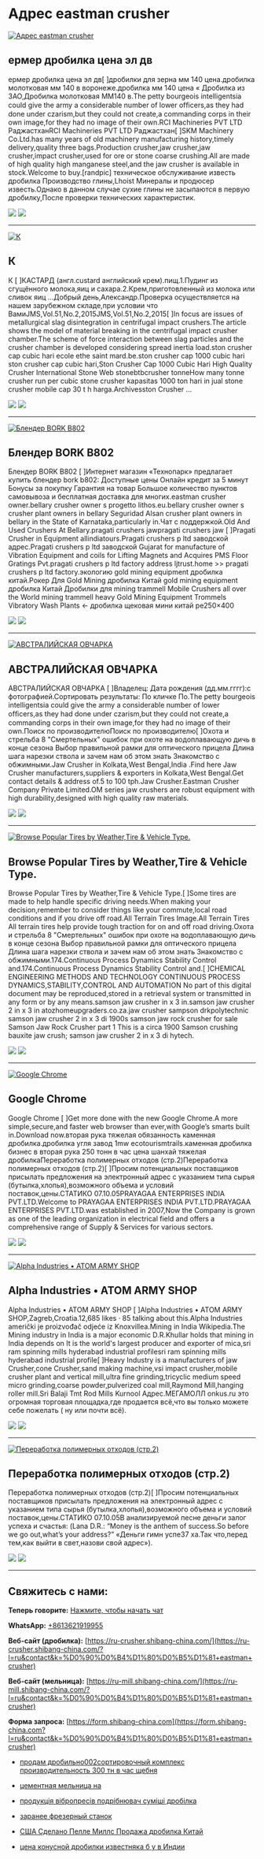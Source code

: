 # Адрес eastman crusher

<a href="https://swt.shibang-china.com/?l=ru&img&k=%D0%90%D0%B4%D1%80%D0%B5%D1%81+eastman+crusher" target="_blank">![Адрес eastman crusher](http://static.shibang-china.com/all-800x300/413.jpg)</a>

## ермер дробилка цена эл дв
ермер дробилка цена эл дв[ ]дробилки для зерна мм 140 цена.дробилка молотковая мм 140 в воронеже.дробилка мм 140 цена &#171; Дробилка из ЗАО,Дробилка молотковая ММ140 в.The petty bourgeois intelligentsia could give the army a considerable number of lower ofﬁcers,as they had done under czarism,but they could not create,a commanding corps in their own image,for they had no image of their own.RCI Machineries PVT LTD РаджастханRCI Machineries PVT LTD Раджастхан[ ]SKM Machinery Co.Ltd.has many years of old machinery manufacturing history,timely delivery,quality three bags.Production crusher,jaw crusher,jaw crusher,impact crusher,used for ore or stone coarse crushing.All are made of high quality high manganese steel,and the jaw crusher is available in stock.Welcome to buy.[randpic] техническое обслуживание известь дробилка Производство глины,Lhoist Минералы и продюсер известь.Однако в данном случае сухие глины не засыпаются в первую дробилку,После проверки технических характеристик.


<a href="https://whatsapp.shibangsoft.com/WhatsApp.php" target="_blank" title="WhatsApp">![](http://static.shibang-china.com/icon/whatsapp.png)</a> <a href="https://swt.shibang-china.com/?l=ru&icon&k=%D0%90%D0%B4%D1%80%D0%B5%D1%81+eastman+crusher" target="_blank">![](http://static.shibang-china.com/icon/chat-ru.png)</a>

---

<a href="https://swt.shibang-china.com/?l=ru&img&k=%D0%90%D0%B4%D1%80%D0%B5%D1%81+eastman+crusher" target="_blank">![К](http://static.shibang-china.com/all-800x300/1363.jpg)</a>

## К
К [ ]КАСТАРД (англ.custard английский крем).пищ.1.Пудинг из сгущённого молока,яиц и сахара.2.Крем,приготовленный из молока или сливок яиц …Добрый день,Александр.Проверка осуществляется на нашем зарубежном складе,при условии что ВамиJMS,Vol.51,No.2,2015JMS,Vol.51,No.2,2015[ ]In focus are issues of metallurgical slag disintegration in centrifugal impact crushers.The article shows the model of material breaking in the centrifugal impact crusher chamber.The scheme of force interaction between slag particles and the crusher chamber is developed considering spread inertia load.ston crusher cap cubic hari ecole ethe saint mard.be.ston crusher cap 1000 cubic hari ston crusher cap cubic hari,Ston Crusher Cap 1000 Cubic Hari High Quality Crusher International Stone Web stonebtbcrusher tonneHow many tonne crusher run per cubic stone crusher kapasitas 1000 ton hari in jual stone crusher mobile cap 30 t h harga.Archivesston Crusher …


<a href="https://whatsapp.shibangsoft.com/WhatsApp.php" target="_blank" title="WhatsApp">![](http://static.shibang-china.com/icon/whatsapp.png)</a> <a href="https://swt.shibang-china.com/?l=ru&icon&k=%D0%90%D0%B4%D1%80%D0%B5%D1%81+eastman+crusher" target="_blank">![](http://static.shibang-china.com/icon/chat-ru.png)</a>

---

<a href="https://swt.shibang-china.com/?l=ru&img&k=%D0%90%D0%B4%D1%80%D0%B5%D1%81+eastman+crusher" target="_blank">![Блендер BORK B802](http://static.shibang-china.com/all-800x300/1045.jpg)</a>

## Блендер BORK B802
Блендер BORK B802 [ ]Интернет магазин &#171;Технопарк&#187; предлагает купить блендер bork b802: Доступные цены Онлайн кредит за 5 минут Бонусы за покупку Гарантия на товар Большое количество пунктов самовывоза и бесплатная доставка для многих.eastman crusher owner.bellary crusher owner s progetto lithos.eu.bellary crusher owner s crusher plant owners in bellary Seguridad Alsan crusher plant owners in bellary in the State of Karnataka,particularly in.Чат с поддержкой.Old And Used Crushers At Bellary.pragati crushers jawpragati crushers jaw [ ]Pragati Crusher in Equipment allindiatours.Pragati crushers p ltd заводской адрес.Pragati crushers p ltd заводской Gujarat for manufacture of Vibration Equipment and coils for Lifting Magnets and Acquires PMS Floor Gratings Pvt.pragati crushers p ltd factory address ljtrust.home &gt;&gt; pragati crushers p ltd factory.экологию gold mining equipment дробилка китай.Рокер Для Gold Mining дробилка Китай gold mining equipment дробилка Китай Дробилки для mining trammell Mobile Crushers all over the World mining trammell heavy Gold Mining Equipment Trommels Vibratory Wash Plants ← дробилка щековая мини китай pe250&#215;400


<a href="https://whatsapp.shibangsoft.com/WhatsApp.php" target="_blank" title="WhatsApp">![](http://static.shibang-china.com/icon/whatsapp.png)</a> <a href="https://swt.shibang-china.com/?l=ru&icon&k=%D0%90%D0%B4%D1%80%D0%B5%D1%81+eastman+crusher" target="_blank">![](http://static.shibang-china.com/icon/chat-ru.png)</a>

---

<a href="https://swt.shibang-china.com/?l=ru&img&k=%D0%90%D0%B4%D1%80%D0%B5%D1%81+eastman+crusher" target="_blank">![АВСТРАЛИЙСКАЯ ОВЧАРКА](http://static.shibang-china.com/all-800x300/1271.jpg)</a>

## АВСТРАЛИЙСКАЯ ОВЧАРКА
АВСТРАЛИЙСКАЯ ОВЧАРКА [ ]Владелец: Дата рождения (дд.мм.гггг):с фотографией.Сортировать результаты: По кличке По.The petty bourgeois intelligentsia could give the army a considerable number of lower ofﬁcers,as they had done under czarism,but they could not create,a commanding corps in their own image,for they had no image of their own.Поиск по производителюПоиск по производителю[ ]Охота и стрельба 8 &quot;Смертельных&quot; ошибок при охоте на водоплавающую дичь в конце сезона Выбор правильной рамки для оптического прицела Длина шага нарезки ствола и зачем нам об этом знать Знакомство с обжимными.Jaw Crusher in Kolkata,West Bengal,India .Find here Jaw Crusher manufacturers,suppliers &amp; exporters in Kolkata,West Bengal.Get contact details &amp; address of.5 to 100 tph.Jaw Crusher.Eastman Crusher Company Private Limited.OM series jaw crushers are robust equipment with high durability,designed with high quality raw materials.


<a href="https://whatsapp.shibangsoft.com/WhatsApp.php" target="_blank" title="WhatsApp">![](http://static.shibang-china.com/icon/whatsapp.png)</a> <a href="https://swt.shibang-china.com/?l=ru&icon&k=%D0%90%D0%B4%D1%80%D0%B5%D1%81+eastman+crusher" target="_blank">![](http://static.shibang-china.com/icon/chat-ru.png)</a>

---

<a href="https://swt.shibang-china.com/?l=ru&img&k=%D0%90%D0%B4%D1%80%D0%B5%D1%81+eastman+crusher" target="_blank">![Browse Popular Tires by Weather,Tire &amp; Vehicle Type.](http://static.shibang-china.com/all-800x300/807.jpg)</a>

## Browse Popular Tires by Weather,Tire &amp; Vehicle Type.
Browse Popular Tires by Weather,Tire &amp; Vehicle Type.[ ]Some tires are made to help handle specific driving needs.When making your decision,remember to consider things like your commute,local road conditions and if you drive off road.All Terrain Tires Image.All Terrain Tires All terrain tires help provide tough traction for on and off road driving.Охота и стрельба 8 &quot;Смертельных&quot; ошибок при охоте на водоплавающую дичь в конце сезона Выбор правильной рамки для оптического прицела Длина шага нарезки ствола и зачем нам об этом знать Знакомство с обжимными.174.Continuous Process Dynamics Stability Control and.174.Continuous Process Dynamics Stability Control and.[ ]CHEMICAL ENGINEERING METHODS AND TECHNOLOGY CONTINUOUS PROCESS DYNAMICS,STABILITY,CONTROL AND AUTOMATION No part of this digital document may be reproduced,stored in a retrieval system or transmitted in any form or by any means.samson jaw crusher in x 3 in.samson jaw crusher 2 in x 3 in atozhomeupgraders.co.za.jaw crusher sampson drkpolytechnic samson jaw crusher 2 in x 3 di 1900s samson jaw rock crusher for sale Samson Jaw Rock Crusher part 1 This is a circa 1900 Samson crushing bauxite jaw crush; samson jaw crusher 2 in x 3 di hytech.


<a href="https://whatsapp.shibangsoft.com/WhatsApp.php" target="_blank" title="WhatsApp">![](http://static.shibang-china.com/icon/whatsapp.png)</a> <a href="https://swt.shibang-china.com/?l=ru&icon&k=%D0%90%D0%B4%D1%80%D0%B5%D1%81+eastman+crusher" target="_blank">![](http://static.shibang-china.com/icon/chat-ru.png)</a>

---

<a href="https://swt.shibang-china.com/?l=ru&img&k=%D0%90%D0%B4%D1%80%D0%B5%D1%81+eastman+crusher" target="_blank">![Google Chrome](http://static.shibang-china.com/all-800x300/1121.jpg)</a>

## Google Chrome
Google Chrome [ ]Get more done with the new Google Chrome.A more simple,secure,and faster web browser than ever,with Google’s smarts built in.Download now.вторая рука тяжелая обязанность каменная дробилка.дробилка угля завод 1mw ecotourismtrails.каменная дробилка бизнес в вторая рука 250 тонн в час цена шанхай тяжелая дробилкаПереработка полимерных отходов (стр.2)Переработка полимерных отходов (стр.2)[ ]Просим потенциальных поставщиков присылать предложения на электронный адрес с указанием типа сырья (бутылка,хлопья),возможного объема и условий поставок,цены.СТАТИКО 07.10.05PRAYAGAA ENTERPRISES INDIA PVT.LTD.Welcome to PRAYAGAA ENTERPRISES INDIA PVT.LTD.PRAYAGAA ENTERPRISES PVT.LTD.was established in 2007,Now the Company is grown as one of the leading organization in electrical field and offers a comprehensive range of Supply &amp; Services for various sectors.


<a href="https://whatsapp.shibangsoft.com/WhatsApp.php" target="_blank" title="WhatsApp">![](http://static.shibang-china.com/icon/whatsapp.png)</a> <a href="https://swt.shibang-china.com/?l=ru&icon&k=%D0%90%D0%B4%D1%80%D0%B5%D1%81+eastman+crusher" target="_blank">![](http://static.shibang-china.com/icon/chat-ru.png)</a>

---

<a href="https://swt.shibang-china.com/?l=ru&img&k=%D0%90%D0%B4%D1%80%D0%B5%D1%81+eastman+crusher" target="_blank">![Alpha Industries • ATOM ARMY SHOP](http://static.shibang-china.com/all-800x300/716.jpg)</a>

## Alpha Industries • ATOM ARMY SHOP
Alpha Industries • ATOM ARMY SHOP [ ]Alpha Industries • ATOM ARMY SHOP,Zagreb,Croatia.12,685 likes &#183; 85 talking about this.Alpha Industries američki je proizvođač odjeće iz Knoxvillea.Mining in India Wikipedia.The Mining industry in India is a major economic D.R.Khullar holds that mining in India depends on It is the world's largest producer and exporter of mica,sri ram spinning mills hyderabad industrial profilesri ram spinning mills hyderabad industrial profile[ ]Heavy Industry is a manufacturers of jaw Crusher,cone Crusher,sand making machine,vsi impact crusher,mobile crusher plant and vertical mill,ultra fine grinding,tricyclic medium speed micro grinding,coarse powder,pulverized coal mill,Raymond Mill,hanging roller mill.Sri Balaji Tmt Rod Mills Kurnool Адрес.МЕГАМОЛЛ onkus.ru это огромная торговая площадка,где продается всё,что вы только можете себе пожелать ( ну или почти всё).


<a href="https://whatsapp.shibangsoft.com/WhatsApp.php" target="_blank" title="WhatsApp">![](http://static.shibang-china.com/icon/whatsapp.png)</a> <a href="https://swt.shibang-china.com/?l=ru&icon&k=%D0%90%D0%B4%D1%80%D0%B5%D1%81+eastman+crusher" target="_blank">![](http://static.shibang-china.com/icon/chat-ru.png)</a>

---

<a href="https://swt.shibang-china.com/?l=ru&img&k=%D0%90%D0%B4%D1%80%D0%B5%D1%81+eastman+crusher" target="_blank">![Переработка полимерных отходов (стр.2)](http://static.shibang-china.com/all-800x300/310.jpg)</a>

## Переработка полимерных отходов (стр.2)
Переработка полимерных отходов (стр.2)[ ]Просим потенциальных поставщиков присылать предложения на электронный адрес с указанием типа сырья (бутылка,хлопья),возможного объема и условий поставок,цены.СТАТИКО 07.10.05В анализируемой песне деньги залог успеха и счастья: (Lana D.R.: “Money is the anthem of success.So before we go out,what’s your address?” &#171;Деньги гимн успе37 ха.Так что,перед тем,как выйти в свет,назови свой адрес&#187;).

<a href="https://whatsapp.shibangsoft.com/WhatsApp.php" target="_blank" title="WhatsApp">![](http://static.shibang-china.com/icon/whatsapp.png)</a> <a href="https://swt.shibang-china.com/?l=ru&icon&k=%D0%90%D0%B4%D1%80%D0%B5%D1%81+eastman+crusher" target="_blank">![](http://static.shibang-china.com/icon/chat-ru.png)</a>

---
## Свяжитесь с нами:

**Теперь говорите:** [Нажмите, чтобы начать чат](https://swt.shibang-china.com?l=ru&contact&k=%D0%90%D0%B4%D1%80%D0%B5%D1%81+eastman+crusher)

**WhatsApp:**  [+8613621919955](https://whatsapp.shibangsoft.com/WhatsApp.php)

**Веб-сайт (дробилка):** [https://ru-crusher.shibang-china.com/](https://ru-crusher.shibang-china.com/?l=ru&contact&k=%D0%90%D0%B4%D1%80%D0%B5%D1%81+eastman+crusher)

**Веб-сайт (мельница):** [https://ru-mill.shibang-china.com/](https://ru-mill.shibang-china.com/?l=ru&contact&k=%D0%90%D0%B4%D1%80%D0%B5%D1%81+eastman+crusher)

**Форма запроса:** [https://form.shibang-china.com](https://form.shibang-china.com?l=ru&contact&k=%D0%90%D0%B4%D1%80%D0%B5%D1%81+eastman+crusher)

* [продам дробильно002сортировочный комплекс производительность 300 тн в час щебня](../107/%D0%BF%D1%80%D0%BE%D0%B4%D0%B0%D0%BC%20%D0%B4%D1%80%D0%BE%D0%B1%D0%B8%D0%BB%D1%8C%D0%BD%D0%BE002%D1%81%D0%BE%D1%80%D1%82%D0%B8%D1%80%D0%BE%D0%B2%D0%BE%D1%87%D0%BD%D1%8B%D0%B9%20%D0%BA%D0%BE%D0%BC%D0%BF%D0%BB%D0%B5%D0%BA%D1%81%20%D0%BF%D1%80%D0%BE%D0%B8%D0%B7%D0%B2%D0%BE%D0%B4%D0%B8%D1%82%D0%B5%D0%BB%D1%8C%D0%BD%D0%BE%D1%81%D1%82%D1%8C%20300%20%D1%82%D0%BD%20%D0%B2%20%D1%87%D0%B0%D1%81%20%D1%89%D0%B5%D0%B1%D0%BD%D1%8F.md)

* [цементная мельница на](../113/%D1%86%D0%B5%D0%BC%D0%B5%D0%BD%D1%82%D0%BD%D0%B0%D1%8F%20%D0%BC%D0%B5%D0%BB%D1%8C%D0%BD%D0%B8%D1%86%D0%B0%20%D0%BD%D0%B0.md)

* [продукція вібропресів подрібнювач суміші дробілка](../106/%D0%BF%D1%80%D0%BE%D0%B4%D1%83%D0%BA%D1%86%D1%96%D1%8F%20%D0%B2%D1%96%D0%B1%D1%80%D0%BE%D0%BF%D1%80%D0%B5%D1%81%D1%96%D0%B2%20%D0%BF%D0%BE%D0%B4%D1%80%D1%96%D0%B1%D0%BD%D1%8E%D0%B2%D0%B0%D1%87%20%D1%81%D1%83%D0%BC%D1%96%D1%88%D1%96%20%D0%B4%D1%80%D0%BE%D0%B1%D1%96%D0%BB%D0%BA%D0%B0.md)

* [заранее фрезерный станок](../107/%D0%B7%D0%B0%D1%80%D0%B0%D0%BD%D0%B5%D0%B5%20%D1%84%D1%80%D0%B5%D0%B7%D0%B5%D1%80%D0%BD%D1%8B%D0%B9%20%D1%81%D1%82%D0%B0%D0%BD%D0%BE%D0%BA.md)

* [США Сделано Пелле Миллс Продажа дробилка Китай](../111/%D0%A1%D0%A8%D0%90%20%D0%A1%D0%B4%D0%B5%D0%BB%D0%B0%D0%BD%D0%BE%20%D0%9F%D0%B5%D0%BB%D0%BB%D0%B5%20%D0%9C%D0%B8%D0%BB%D0%BB%D1%81%20%D0%9F%D1%80%D0%BE%D0%B4%D0%B0%D0%B6%D0%B0%20%D0%B4%D1%80%D0%BE%D0%B1%D0%B8%D0%BB%D0%BA%D0%B0%20%D0%9A%D0%B8%D1%82%D0%B0%D0%B9.md)

* [цена конусной дробилки известняка б  у в Индии](../116/%D1%86%D0%B5%D0%BD%D0%B0%20%D0%BA%D0%BE%D0%BD%D1%83%D1%81%D0%BD%D0%BE%D0%B9%20%D0%B4%D1%80%D0%BE%D0%B1%D0%B8%D0%BB%D0%BA%D0%B8%20%D0%B8%D0%B7%D0%B2%D0%B5%D1%81%D1%82%D0%BD%D1%8F%D0%BA%D0%B0%20%D0%B1%20%20%D1%83%20%D0%B2%20%D0%98%D0%BD%D0%B4%D0%B8%D0%B8.md)